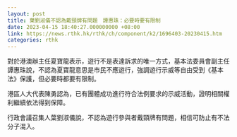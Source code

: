 ```yaml
---
layout: post
title: 葉劉淑儀不認為戴頸牌有問題　譚惠珠：必要時要有限制
date: 2023-04-15 18:40:27.000000000 +08:00
link: https://news.rthk.hk/rthk/ch/component/k2/1696403-20230415.htm
categories: rthk
---
```


對於港澳辦主任夏寶龍表示，遊行不是表達訴求的唯一方式，基本法委員會副主任譚惠珠說，不認為夏寶龍意思是市民不應遊行，強調遊行示威等自由受到《基本法》保護，但必要時都要有限制。

港區人大代表陳勇認為，已有團體成功進行符合法例要求的示威活動，證明相關權利繼續依法得到保障。

行政會議召集人葉劉淑儀說，不認為遊行參與者戴頸牌有問題，相信可防止有不法分子混入。

